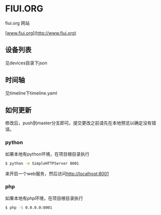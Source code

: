 # FIUI.ORG

fiui.org 网站

[www.fiui.org](http://www.fiui.org)

## 设备列表

见devices目录下json

## 时间轴

见timeline下timeline.yaml

## 如何更新

修改后，push到master分支即可。提交更改之前请先在本地预览以确定没有错误。

### python

如果本地有python环境，在项目根目录执行

```bash
$ python -m SimpleHTTPServer 8001
```

来开启一个web服务，然后访问[http://localhost:8001](http://localhost:8001)

### php

如果本地有php环境，在项目根目录执行

```bash
$ php -S 0.0.0.0:8001
```

